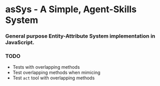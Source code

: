 # asSys - **A** **S**imple, **A**gent-**S**kills System
### General purpose Entity-Attribute System implementation in JavaScript.


### TODO
- Tests with overlapping methods
- Test overlapping methods when mimicing
- Test `act` tool with overlapping methods